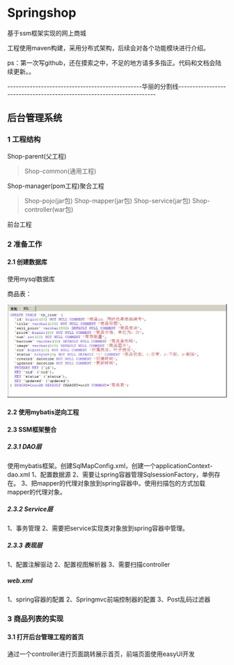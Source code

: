 # Springshop
基于ssm框架实现的网上商城

工程使用maven构建，采用分布式架构，后续会对各个功能模块进行介绍。

ps：第一次写github，还在摸索之中，不足的地方请多多指正。代码和文档会陆续更新。。

------------------------------------------------华丽的分割线----------------------------------------------------------------------

## 后台管理系统

### 1 工程结构

Shop-parent(父工程)
>Shop-common(通用工程)

Shop-manager(pom工程)聚合工程
>Shop-pojo(jar包)
>Shop-mapper(jar包)
>Shop-service(jar包)
>Shop-controller(war包)

前台工程


### 2 准备工作

#### 2.1 创建数据库
使用mysql数据库

商品表：

![image](https://github.com/program-bird/Springshop/blob/master/Image/%E5%9B%BE%E7%89%871.jpg)

#### 2.2 使用mybatis逆向工程

#### 2.3 SSM框架整合

##### 2.3.1 DAO层

使用mybatis框架。创建SqlMapConfig.xml，创建一个applicationContext-dao.xml
1、配置数据源
2、需要让spring容器管理SqlsessionFactory，单例存在。
3、把mapper的代理对象放到spring容器中。使用扫描包的方式加载mapper的代理对象。

##### 2.3.2 Service层

1、事务管理
2、需要把service实现类对象放到spring容器中管理。

##### 2.3.3 表现层

1、配置注解驱动
2、配置视图解析器
3、需要扫描controller

##### web.xml

1、spring容器的配置
2、Springmvc前端控制器的配置
3、Post乱码过滤器

### 3 商品列表的实现

#### 3.1 打开后台管理工程的首页

通过一个controller进行页面跳转展示首页，前端页面使用easyUI开发
